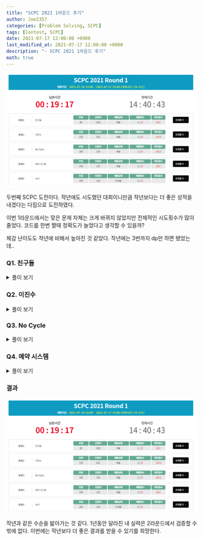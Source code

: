 ```yaml
---
title: "SCPC 2021 1라운드 후기"
author: Joe2357
categories: [Problem Solving, SCPC]
tags: [Contest, SCPC]
date: 2021-07-17 12:00:00 +0900
last_modified_at: 2021-07-17 12:00:00 +0900
description: "- SCPC 2021 1라운드 후기"
math: true
---
```


![scpc 1round_1](https://github.com/Joe2357/Joe2357.github.io/blob/main/assets/img/post/review/scpc/2021/scpc_1.png?raw=true)

두번째 SCPC 도전이다. 작년에도 시도했던 대회이니만큼 작년보다는 더 좋은 성적을 내겠다는 다짐으로 도전하였다.

이번 1라운드에서는 맞은 문제 자체는 크게 바뀌지 않았지만 전체적인 시도횟수가 많이 줄었다. 코드를 한번 짤때 정확도가 늘었다고 생각할 수 있을까?

체감 난이도도 작년에 비해서 높아진 것 같았다. 작년에는 3번까지 dp만 하면 됐었는데..

### Q1. 친구들

<details markdown="1"><summary>풀이 보기</summary>

> 시도 횟수 : 1 / 10  
> 점수 : Pass ( 80 / 80, 0.18134 )

#### 풀이

문제를 처음 보자마자 유니온파인드 문제임을 직감했다. 한 사람이 "이 사람과 나는 친구관계다" 라는 정보를 담은 배열이 주어지고, 그것은 단방향이어도 상관없으므로, 정보가 주어질 때마다 두개의 집합을 합쳐 친구관계를 모아버리면 된다. 끝까지 수행한 이후 남는 집합의 개수가 정답이 된다.

다른 풀이로는 dfs를 이용한 visit를 이용하는 방법이 있다고 한다. 내 방식보다 훨씬 빠른 수행시간을 보일 수 있을 것 같은데, 이후에 재시도할 때 시도해봐야겠다.

#### 소스코드

```c
#include <stdio.h>

typedef char bool;
const bool true = 1;
const bool false = 0;
#define MAX (int)(1e5 + 1)

int parent[MAX];
int input[MAX];
int result;

int find(int x) {
    if (parent[x] == x) {
        return x;
    } else {
        return parent[x] = find(parent[x]);
    }
}

bool merge(int a, int b) {
    int x = find(a), y = find(b);
    if (x == y) {
        return false;
    } else {
        if (x > y) {
            parent[a] = parent[x] = y;
        } else {
            parent[b] = parent[y] = x;
        }
        return true;
    }
}

int main() {
    int testcase;
    scanf("%d", &testcase);
    for (int T = 1; T <= testcase; ++T) {
        int n;
        scanf("%d", &n);
        result = n;
        for (int i = 1; i <= n; ++i) {
            parent[i] = i;
            scanf("%d", input + i);
        }

        for (int i = 1; i <= n; ++i) {
            if (i + input[i] <= n) {
                result -= merge(i, i + input[i]);
            }
        }

        printf("Case #%d\n%d\n", T, result);
    }
    return 0;
}
```

</details>

### Q2. 이진수

<details markdown="1"><summary>풀이 보기</summary>

> 시도 횟수 : 3 / 10  
> 점수 : Pass ( 150 / 150, 0.03875 )

#### 풀이

정확한 풀이방식이 떠오르지 않는다. 수많은 if문에서 볼 수 있듯이, case work로 풀어낸 문제이다.

우선 문제 조건에 따라 정답을 도출하는 경우를 2가지로 나눌 수 있다.

1. $t$가 $n$의 절반보다 작거나 같은 경우
2. $t$가 $n$의 절반보다 큰 경우



우선 1번 상황에서의 풀이 방식은 아래와 같다.

- B의 배열의 값에 따라 A의 배열 값이 정해지는 구간이 존재한다. 그 부분은 값을 미리 지정한다. ( 첫 2개의 for문 )
- 다음으로는 배열을 모두 순회하며 값을 지정한다.
  - 만약 B의 배열 값이 $0$이라면 A에서 그 부분을 지정하는 모든 부분의 값은 $0$이어야한다. ( 다만 범위를 벗어나는 경우 런타임 에러 방지를 위해 미리 범위를 판단한 후 접근하자 )
  - 만약 B의 배열 값이 $1$이라면 그곳을 지정하는 A의 배열 2개의 부분은 아래와 같은 절차를 따른다.
    - 만약 어느 한쪽이 사용 불가능한 위치라면, 다른 부분의 배열 값은 $1$이어야 한다.
    - 만약 어느 한쪽의 배열 값이 $0$으로 지정되었다면, 다른 부분의 배열 값은 $1$이어야 한다.
    - 만약 어느 한쪽의 배열 값이 $1$로 지정되었다면, 다른 부분의 배열 값은 우선 Unknown으로 지정되있는 채로 넘긴다.
    - 만약 두 부분 모두 Unknown이라면 뒷부분의 가능성을 염두에 두고 아래 절차를 따른다.
      - 뒷부분을 이용하여 B의 값을 만드는 부분의 배열 값이 $1$인 경우 뒷부분에 $1$을 제공함으로써 문제의 조건인 **정답 문자열은 항상 최소여야한다**를 유지한다.
      - 만약 뒷부분에서 $0$이 나와 뒤에 $1$을 추가할 수 없는 경우 앞부분에 $1$을 지정한다.



다음으로 2번 상황에서의 풀이 방식은 아래와 같다.

- B의 배열의 값에 따라 A의 배열 값이 정해지는 구간이 존재한다. 그 부분은 값을 미리 지정한다. ( 첫 2개의 for문 )
- 그 이외의 부분은 모두 $0$이어야한다. ( 지정할 수 있는 부분이 없음 )



시도횟수가 3번인데, 처음 2번 경우에서 초반에 모든 정답을 Unknown으로 지정해주는데, 이후 단계에서 이것을 Zero로 바꾸지 않아 `222222`와 같은 답이 출력되어 생긴 문제였다.

#### 소스코드

```c
#include <stdio.h>

typedef char bool;
const bool true = 1;
const bool false = 0;
#define MAX (int)(5e4 + 1)

#define ZERO '0'
#define ONE '1'
#define UNKNOWN '2'

int n;
char A[MAX];
char B[MAX];

bool canPlace(int x) {
    return (0 <= x && x < n);
}

int main() {
    int testcase;
    scanf("%d", &testcase);
    for (int T = 1; T <= testcase; ++T) {
        int t;
        scanf("%d %d", &n, &t);
        scanf("%s", B);
        A[n] = '\0';
        for (int i = 0; i < n; ++i) {
            A[i] = UNKNOWN;
        }

        if (2 * t <= n) {
            for (int i = 0; i < t; ++i) {
                A[i + t] = B[i];
            }
            for (int i = n - t; i < n; ++i) {
                A[i - t] = B[i];
            }
            for (int i = t; i < n - t; ++i) {
                if (B[i] == ZERO) {
                    if (canPlace(i + t)) {
                        A[i + t] = ZERO;
                    }
                    if (canPlace(i - t)) {
                        A[i - t] = ZERO;
                    }
                } else {
                    if (canPlace(i - t)) {
                        if (canPlace(i + t)) {
                            if (A[i + t] == ZERO) {
                                A[i - t] = ONE;
                            } else if (A[i + t] == ONE) {
                            } else {
                                if (A[i - t] == ZERO) {
                                    A[i + t] = ONE;
                                } else if (A[i - t] == ONE) {
                                } else {
                                    int temp = i + 2 * t;
                                    if (!canPlace(temp) || B[temp] == ONE) {
                                        A[i + t] = ONE, A[i - t] = ZERO;
                                    } else {
                                        A[i + t] = ZERO, A[i - t] = ONE;
                                    }
                                }
                            }
                        } else {
                            A[i - t] = ONE;
                        }
                    } else {
                        A[i + t] = ONE;
                    }
                }
            }
            //printf("t : %s\n", A);
            for (int i = 0; i < n; ++i) {
                if (A[i] == UNKNOWN) {
                    A[i] = ZERO;
                }
            }
        } else {
            for (int i = t; i < n; ++i) {
                A[i - t] = B[i];
            }
            for (int i = 0; i < n - t; ++i) {
                A[i + t] = B[i];
            }
            for (int i = 0; i < n; ++i) {
                if (A[i] == UNKNOWN) {
                    A[i] = ZERO;
                }
            }
        }

        printf("Case #%d\n%s\n", T, A);
    }
    return 0;
}
```

</details>

### Q3. No Cycle

<details markdown="1"><summary>풀이 보기</summary>

> 시도 횟수 : 2 / 10  
> 점수 : Pass ( 180 / 180, 0.60013 )

#### 풀이

사이클이 생기지 않도록 간선의 방향을 정하는 문제이다.

이 풀이에서 사용하는 기본적인 알고리즘은 [플로이드 워셜](https://joe2357.github.io/posts/Shortest-Path/#%ED%94%8C%EB%A1%9C%EC%9D%B4%EB%93%9C-%EC%9B%8C%EC%85%9C-%EC%95%8C%EA%B3%A0%EB%A6%AC%EC%A6%98) 알고리즘을 개량한 것이다. bool 형식의 matrix는 2차원 배열로 지정하고, 아래와 같은 의미를 가지고 있게 설계했다.

- `matrix[i][j]`가 $0$이라면, $i \rightarrow j$ 로 가는 경로가 존재하지 않는다.
- `matrix[i][j]`가 $1$이라면, $i \rightarrow j$ 로 가는 경로가 존재한다.

풀이법은 아래와 같은 순서를 따랐다.

- 먼저 matrix 배열을 초기화한다. 모든 위치에서 다른 위치로 가는 경우는 존재하지 않고, 자신으로 가는 경로는 존재한다고 지정한다.
- 이미 방향이 지정된 간선들을 입력받는다. 그 간선들에 대해서는 matrix의 값을 업데이트한다.
- 방향이 지정되지 않은 간선들의 입력을 받는다. 그 중에서 **이미 간선의 방향이 정해져야하는 간선들의 값은 미리 지정한다**. 이 값은 ret 문자열에 지정해둔다.
- matrix의 값을 모두 업데이트한다. i -> j 로 가는 경로가 있다면 모든 부분의 값을 true로 바꿔주어야한다.
- 방향이 지정되지 않은 간선이 존재하는 경우 계속 반복한다.
  - 모든 간선에 대해서 방향이 지정 가능한지 판단한다. 판단하는 방법은 <u>반대의 간선을 추가하면 사이클이 발생하는가</u>에 대한 여부이다.
  - 만약 한번의 반복에서 방향이 지정되는 간선이 없는 경우, 두 개의 집합이 서로 묶이지 않은 경우이고, 이 경우에는 아무 간선이나 아무 방향으로 설치하더라도 사이클이 발생하지 않는다. 문제에서 주어진 조건에서 정답 문자열은 항상 최소의 값을 가져야하므로, **방향이 지정되지 않은 가장 빠른 간선의 방향을 정방향으로 지정**하는 것으로 조건을 유지하자.
    - 이 때 지정한 간선에 의해 matrix의 값이 바뀌어야하므로 추가로 업데이트해준다.
- 전체 결과를 출력한다.

시간복잡도 $O(N^3)$에 돌아가지 않을 것이라는 편견에 사로잡혀 바로 시도하지 않았는데, 이럴줄 알았으면 빠르게 시도하고 4번 문제를 풀었으면 좋은 결과를 가지지 않았을까 후회하고 있다.

#### 소스코드

```c
#include <stdio.h>

typedef struct Path {
    int s, e;
} PT;

typedef char bool;
const bool true = 1;
const bool false = 0;
#define RIGHT '0'
#define BACK '1'
#define UNKNOWN '2'

#define MAX 500 + 1

bool matrix[MAX][MAX + 1];
PT path[2000];
char ret[2001];
int n, m, k;

int main() {
    int testcase;
    scanf("%d", &testcase);
    for (int T = 1; T <= testcase; ++T) {
        scanf("%d %d %d", &n, &m, &k);
        for (int i = 1; i <= n; ++i) {
            for (int j = 1; j <= n; ++j) {
                matrix[i][j] = (i == j);
            }
        }
        for (int i = 0; i < m; ++i) {
            int a, b;
            scanf("%d %d", &a, &b);
            matrix[a][b] = true;
        }
        ret[k] = '\0';
        int unknown = 0;
        for (int i = 0; i < k; ++i) {
            int a, b;
            scanf("%d %d", &a, &b);
            path[i] = (PT){a, b};
            if (matrix[a][b] == true) {
                ret[i] = RIGHT;
            } else if (matrix[b][a] == true) {
                ret[i] = BACK;
            } else {
                ret[i] = UNKNOWN;
                ++unknown;
            }
        }

        for (int i = 1; i <= n; ++i) {
            for (int j = 1; j <= n; ++j) {
                for (int k = 1; k <= n; ++k) {
                    matrix[j][k] |= (matrix[j][i] && matrix[i][k]);
                }
            }
        }

        while (unknown > 0) {
            bool isChanged = false;
            for (int i = 0; i < k; ++i) {
                if (ret[i] == UNKNOWN) {
                    if (matrix[path[i].s][path[i].e] == true) {
                        ret[i] = RIGHT;
                        isChanged = true;
                        --unknown;
                    } else if (matrix[path[i].e][path[i].s] == true) {
                        ret[i] = BACK;
                        isChanged = true;
                        --unknown;
                    } else {
                    }
                }
            }

            if (!isChanged) {
                for (int i = 0; i < k; ++i) {
                    if (ret[i] == UNKNOWN) {
                        --unknown;
                        ret[i] = RIGHT;

                        for (int j = 1; j <= n; ++j) {
                            if (matrix[j][path[i].s] == true) {
                                matrix[j][path[i].e] = true;
                                for (int k = 1; k <= n; ++k) {
                                    if (matrix[path[i].e][k] == true) {
                                        matrix[j][k] = true;
                                    }
                                }
                            }
                        }
                        break;
                    }
                }
            }
        }

        printf("Case #%d\n%s\n", T, ret);
    }
    return 0;
}
```

</details>

### Q4. 예약 시스템

<details markdown="1"><summary>풀이 보기</summary>

> 시도 횟수 : 2 / 10  
> 점수 : Pass ( 88 / 190, 1.23966 )

#### 풀이

전체 테스트케이스는 맞지 못했지만 부분점수를 받은 문제이다. 이 문제의 테스트케이스는 아래와 같았다. 체크표시는 성공한 케이스.

- [x] 모든 손님 집합의 원소 수가 짝수인 경우
- [x] 모든 손님 집합의 원소 수가 홀수인 경우
- [ ] 손님 집합의 원소 수가 섞여있는 경우

우선 모든 손님 집합의 정보를 기록한다. 다만 기록하는 과정은 아래와 같다.

- 원소의 개수가 홀수인 경우 / 짝수인 경우를 따로 기록한다.
- 원소의 숫자들을 저장할 때에는 그 중에서 가장 작은 값을 가지는 4개의 수만을 기록한다. 계산에는 이 4개의 숫자만을 사용할 것이다.

이후 먼저 모든 값을 더하여 기록한다. 이 때 짝수는 모든 수를 1번씩, 홀수는 모든 수를 1번씩에 추가로 가장 작은 수를 한번 더 사용해야한다. ( 모양에 따른 추가 간섭 발생 )

이후 모든 홀수원소는 합쳐 짝수 블럭으로 변환하였다. 변환할 때에는 가장 큰 수 2개를 가장자리로 보내고 합쳐서 추가하였다.

이후에는 가장 큰 원소를 가진 2개의 블럭을 가장자리로 보내 결과값을 가장 작게 조절한다. 풀이에는 모든 블럭을 정렬하여 구했다.

홀수 + 짝수의 경우가 제대로 구현되지 않은 것이 만점을 받지 못한 원인인 것 같다. 3번을 빨리 풀었으면 원인을 찾아 시도해볼 수 있었을 것 같은데 많이 아쉽다.

#### 소스코드

```c
#include <stdio.h>

typedef struct Node {
    int minA[4];
} Node;

#define MAX_NUM (int)1e5
#define MAX_GROUP (int)2e4
int input[MAX_NUM];
Node even[MAX_GROUP + 10000];
int even_len;
Node odd[MAX_GROUP];
int odd_len;
int n, m;
long long result;

int cmp1(int* a, int* b) {
    return *a > *b;
}
int cmp2(Node* a, Node* b) {
    return (a->minA[2] + a->minA[3]) > (b->minA[2] + b->minA[3]);
}

int main() {
    int testcase;
    scanf("%d", &testcase);
    for (int T = 1; T <= testcase; ++T) {
        scanf("%d %d", &n, &m);
        result = 0, even_len = 0, odd_len = 0;
        for (int i = 0; i < n; ++i) {
            int a;
            scanf("%d", &a);
            for (int j = 0; j < a; ++j) {
                scanf("%d", input + j);
            }
            qsort(input, a, sizeof(int), cmp1);
            if (a & 1) {
                odd[odd_len++] = (Node){ {input[0], input[1], input[2], input[3]} };
                result += (input[0] + input[1] + input[2] + input[3]);
                result += input[0];
            } else {
                even[even_len++] = (Node){ {input[0], input[1], input[2], input[3]} };
                result += (input[0] + input[1] + input[2] + input[3]);
            }
        }
        qsort(odd, odd_len, sizeof(Node), cmp2);
        int temp = odd_len >> 1;
        for (int i = 0; i < temp; ++i) {
            input[0] = odd[i].minA[2], input[1] = odd[i].minA[3], input[2] = odd[odd_len - i - 1].minA[2], input[3] = odd[odd_len - i - 1].minA[3];
            qsort(input, 4, sizeof(int), cmp1);
            even[even_len++] = (Node){ {input[0], input[1], input[2], input[3]} };
        }

        if (even_len == 1) {
            result -= (even[0].minA[0] + even[0].minA[1] + even[0].minA[2] + even[0].minA[3]);
        } else {
            qsort(even, even_len, sizeof(Node), cmp2);
            result -= (even[even_len - 1].minA[3] + even[even_len - 1].minA[2] + even[even_len - 2].minA[3] + even[even_len - 2].minA[2]);
        }
        printf("Case #%d\n%lld\n", T, result);
    }
    return 0;
}
```

</details>

### 결과

![scpc 1round_2](https://github.com/Joe2357/Joe2357.github.io/blob/main/assets/img/post/review/scpc/2021/scpc_1.png?raw=true)

작년과 같은 수순을 밟아가는 것 같다. 1년동안 달라진 내 실력은 2라운드에서 검증할 수밖에 없다. 이번에는 작년보다 더 좋은 결과를 받을 수 있기를 희망한다.

